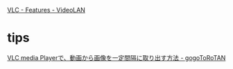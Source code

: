 [VLC - Features - VideoLAN](https://www.videolan.org/vlc/features.html)


# tips

[VLC media Playerで、動画から画像を一定間隔に取り出す方法 - gogoToRoTAN](https://gogotorotan.blogspot.com/2019/03/vlc-media-player.html)
